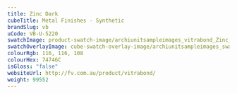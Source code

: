 ```yaml
---
title: Zinc Dark
cubeTitle: Metal Finishes - Synthetic
brandSlug: vb
uCode: VB-U-5220
swatchImage: product-swatch-image/archiunitsampleimages_vitrabond_Zinc_Dark.jpg
swatchOverlayImage: cube-swatch-overlay-image/archiunitsampleimages_swatch-overlay_vitrabond.png
colourRgb: 116, 116, 108
colourHex: 74746C
isGloss: "false"
websiteUrl: http://fv.com.au/product/vitrabond/
weight: 99552
---
```

